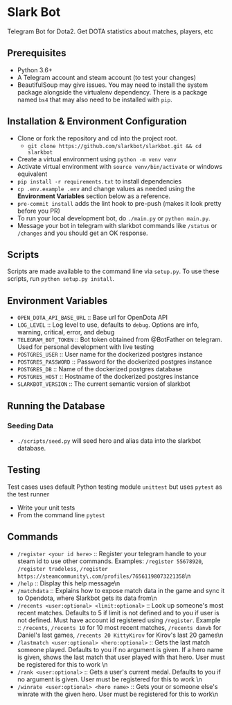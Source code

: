 
# Slark Bot

Telegram Bot for Dota2. Get DOTA statistics about matches, players, etc

## Prerequisites

- Python 3.6+
- A Telegram account and steam account (to test your changes)
- BeautifulSoup may give issues. You may need to install the system package alongside the virtualenv dependency. There is a package named `bs4` that may also need to be installed with `pip`.

## Installation & Environment Configuration

- Clone or fork the repository and cd into the project root.
  - `git clone https://github.com/slarkbot/slarkbot.git && cd slarkbot`
- Create a virtual environment using `python -m venv venv`
- Activate virtual environment with `source venv/bin/activate` or windows equivalent
- `pip install -r requirements.txt` to install dependencies
- `cp .env.example .env` and change values as needed using the **Environment Variables** section below as a reference.
- `pre-commit install` adds the lint hook to pre-push (makes it look pretty before you PR)
- To run your local development bot, do `./main.py` or `python main.py`.
- Message your bot in telegram with slarkbot commands like `/status` or `/changes` and you should get an OK response.

## Scripts

Scripts are made available to the command line via `setup.py`. To use these scripts, run `python setup.py install`.

## Environment Variables

- `OPEN_DOTA_API_BASE_URL` :: Base url for OpenDota API
- `LOG_LEVEL` :: Log level to use, defaults to `debug`. Options are info, warning, critical, error, and debug
- `TELEGRAM_BOT_TOKEN` :: Bot token obtained from @BotFather on telegram. Used for personal development with live testing
- `POSTGRES_USER` :: User name for the dockerized postgres instance
- `POSTGRES_PASSWORD` :: Password for the dockerized postgres instance
- `POSTGRES_DB` :: Name of the dockerized postgres database
- `POSTGRES_HOST` :: Hostname of the dockerized postgres instance
- `SLARKBOT_VERSION` :: The current semantic version of slarkbot

## Running the Database

### Seeding Data

- `./scripts/seed.py` will seed hero and alias data into the slarkbot database.

## Testing

Test cases uses default Python testing module `unittest` but uses `pytest` as the test runner

- Write your unit tests
- From the command line `pytest`

## Commands

- `/register <your id here>` :: Register your telegram handle to your steam id to use other commands\. Examples: `/register 55678920`, `/register tradeless`, `/register https://steamcommunity\.com/profiles/76561198073221358`\n
- `/help` :: Display this help message\n
- `/matchdata` :: Explains how to expose match data in the game and sync it to Opendota, where Slarkbot gets its data from\n
- `/recents <user:optional> <limit:optional>` :: Look up someone's most recent matches\. Defaults to 5 if limit is not defined and to you if user is not defined\. Must have account id registered using `/register`\. Example :: `/recents`, `/recents 10` for 10 most recent matches, `/recents danvb` for Daniel's last games, `/recents 20 KittyKirov` for Kirov's last 20 games\n
- `/lastmatch <user:optional> <hero:optional>` :: Gets the last match someone played\. Defaults to you if no argument is given\. If a hero name is given, shows the last match that user played with that hero\. User must be registered for this to work \n
- `/rank <user:optional>` :: Gets a user's current medal\. Defaults to you if no argument is given\. User must be registered for this to work \n
- `/winrate <user:optional> <hero name>` :: Gets your or someone else's winrate with the given hero\. User must be registered for this to work\n
